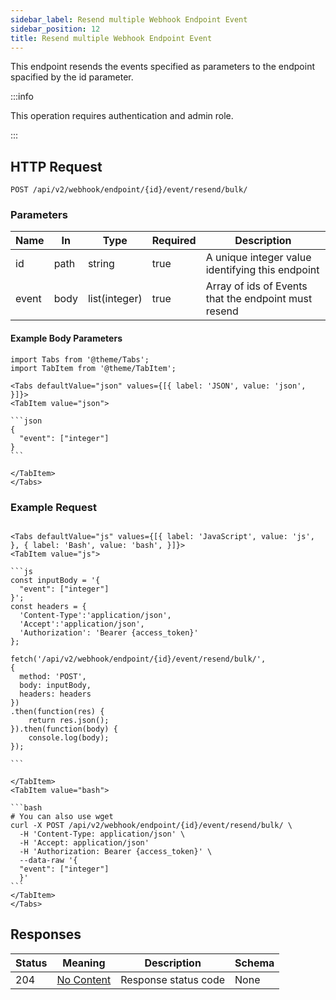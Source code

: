 ```yaml
---
sidebar_label: Resend multiple Webhook Endpoint Event
sidebar_position: 12
title: Resend multiple Webhook Endpoint Event
---
```


This endpoint resends the events specified as parameters to the endpoint spacified by the id parameter.

:::info

This operation requires authentication and admin role.

:::

## HTTP Request

`POST /api/v2/webhook/endpoint/{id}/event/resend/bulk/`

### Parameters

|Name|In| Type          |Required|Description|
|---|---|---------------|---|---|
|id|path| string        |true|A unique integer value identifying this endpoint|
|event|body| list(integer) |true|Array of ids of Events that the endpoint must resend|

#### Example Body Parameters

````mdx-code-block
import Tabs from '@theme/Tabs';
import TabItem from '@theme/TabItem';

<Tabs defaultValue="json" values={[{ label: 'JSON', value: 'json', }]}>
<TabItem value="json">

```json
{
  "event": ["integer"]
}
```

</TabItem>
</Tabs>
````

### Example Request

````mdx-code-block

<Tabs defaultValue="js" values={[{ label: 'JavaScript', value: 'js', }, { label: 'Bash', value: 'bash', }]}>
<TabItem value="js">

```js
const inputBody = '{
  "event": ["integer"]
}';
const headers = {
  'Content-Type':'application/json',
  'Accept':'application/json',
  'Authorization': 'Bearer {access_token}'
};

fetch('/api/v2/webhook/endpoint/{id}/event/resend/bulk/',
{
  method: 'POST',
  body: inputBody,
  headers: headers
})
.then(function(res) {
    return res.json();
}).then(function(body) {
    console.log(body);
});

```

</TabItem>
<TabItem value="bash">

```bash
# You can also use wget
curl -X POST /api/v2/webhook/endpoint/{id}/event/resend/bulk/ \
  -H 'Content-Type: application/json' \
  -H 'Accept: application/json'
  -H 'Authorization: Bearer {access_token}' \
  --data-raw '{
  "event": ["integer"]
  }'
```
</TabItem>
</Tabs>
````

## Responses

|Status|Meaning|Description|Schema|
|---|---|---|---|
|204|[No Content](https://tools.ietf.org/html/rfc7231#section-6.3.5)|Response status code|None|




